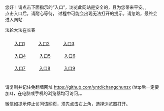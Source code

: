 您好！请点击下面指示的“入口”，浏览此网站是安全的，且为您带来平安。。 <br/>
点击入口后，请耐心等待， 过程中可能会出现无法打开的提示，请忽略，最终会进入网站. </br>

法轮大法在长春<br/>
<div style="padding:10px"><a style="margin:20px" target="_blank" href="https://d2yi6wyi8rm2fk.cloudfront.net/2Qpsp?ajcve" id="ccLink1" rel="nofollow">入口1</a> <a target="_blank" style="margin:20px" href="https://d3csn3otko1h3y.cloudfront.net/2Qpsp?putvpmx" id="ccLink2" rel="nofollow">入口2</a> <a style="margin:20px" target="_blank" href="https://d1a7pgzaba77e9.cloudfront.net/2Qpsp?rivdeza" id="ccLink3" rel="nofollow">入口3</a></div>

<div style="padding:10px" ><a style="margin:20px" target="_blank" href="https://d2yi6wyi8rm2fk.cloudfront.net/2Qpsp?ajcve" id="ccLink4" rel="nofollow">入口4</a> <a style="margin:20px" href="https://d3csn3otko1h3y.cloudfront.net/2Qpsp?putvpmx" target="_blank" id="ccLink5" rel="nofollow">入口5</a> <a style="margin:20px" href="https://d1a7pgzaba77e9.cloudfront.net/2Qpsp?rivdeza" target="_blank" id="ccLink6" rel="nofollow">入口6</a></div>

<div style="padding:10px"><a style="margin:20px" target="_blank" href="https://d2yi6wyi8rm2fk.cloudfront.net/2Qpsp?ajcve" id="ccLink7" rel="nofollow">入口7</a> <a style="margin:20px" href="https://d3csn3otko1h3y.cloudfront.net/2Qpsp?putvpmx" target="_blank" id="ccLink8" rel="nofollow">入口8</a> <a style="margin:20px" target="_blank" href="https://d1a7pgzaba77e9.cloudfront.net/2Qpsp?rivdeza" id="ccLink9" rel="nofollow">入口9</a></div>

<br/>



请复制并记住免翻墙网址 https://github.com/yntd/changchunzx (http后一定要加s)，在电脑或手机的浏览器均可访问。。<br/>

微信如提示停止访问该网页，须先点击右上角，选择浏览器打开。
